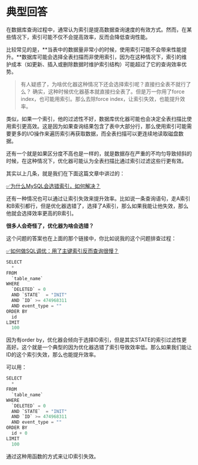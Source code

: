 # 典型回答

在数据库查询过程中，通常认为索引是提高数据查询速度的有效方式。然而，在某些情况下，索引可能不仅不会提高效率，反而会降低查询性能。

比较常见的是，**当表中的数据量非常小的时候，使用索引可能不会带来性能提升。**数据库可能会选择全表扫描而非使用索引，因为在这种情况下，索引的维护成本（如更新、插入或删除数据时维护索引结构）可能超过了它的查询效率优势。

> 有人疑惑了，为啥优化器这种情况下还会选择索引呢？直接扫全表不就行了么？
> 确实，这种时候优化器基本就直接扫全表了。但是万一你用了force index，也可能用索引。那么去除force index，让索引失效，也能提升效率。


类似，如果一个索引，他的过滤性不好，数据库优化器可能也会决定全表扫描比使用索引更高效。这是因为如果查询结果包含了表中大部分行，那么使用索引可能需要更多的I/O操作来遍历索引再获取数据，而全表扫描可以更连续地读取磁盘数据。

还有一个就是如果区分度不高也是一样的，就是数据存在严重的不均匀导致倾斜的时候，在这种情况下，优化器可能认为全表扫描比通过索引过滤这些行更有效。

其实以上几条，就是我们在下面这篇文章中讲过的：

[✅为什么MySQL会选错索引，如何解决？](https://www.yuque.com/hollis666/fo22bm/ghy5i20ie717exee?view=doc_embed)

还有一种情况也可以通过让索引失效来提升效率。比如说一条查询语句，走A索引和B索引都行，但是优化器选错了，选择了A索引，那么如果我能让他失效，那么他就会选择效率更高的B索引。

**很多人会奇怪了，优化器为啥会选错？**

这个问题的答案也在上面的那个链接中，你比如说我的这个问题排查过程：

[✅如何做SQL调优：用了主键索引反而查询很慢？](https://www.yuque.com/hollis666/fo22bm/lopuurburldnhvd4?view=doc_embed)


```java
SELECT
  *
FROM
  `table_name`
WHERE
  `DELETED` = 0
  AND `STATE`  = "INIT"
  AND `ID` >= 474968311
  AND event_type = ""
ORDER BY
  id
LIMIT
  100
```

因为有order by，优化器会倾向于选择ID索引，但是其实STATE的索引过滤性更高好。这个就是一个典型的因为优化器选错了索引导致效率低。那么如果我们能让ID的这个索引失效，那么也能提升效率。

可以用：


```java
SELECT
  *
FROM
  `table_name`
WHERE
  `DELETED` = 0
  AND `STATE`  = "INIT"
  AND `ID` >= 474968311
  AND event_type = ""
ORDER BY
  id + 0
LIMIT
  100
```

通过这种用函数的方式来让ID索引失效。
